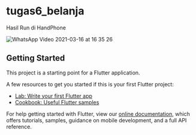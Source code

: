 # tugas6_belanja

Hasil Run di HandPhone

![WhatsApp Video 2021-03-16 at 16 35 26](https://user-images.githubusercontent.com/70736299/111287500-dce19900-8675-11eb-8685-bb34687140d3.gif)

## Getting Started

This project is a starting point for a Flutter application.

A few resources to get you started if this is your first Flutter project:

- [Lab: Write your first Flutter app](https://flutter.dev/docs/get-started/codelab)
- [Cookbook: Useful Flutter samples](https://flutter.dev/docs/cookbook)

For help getting started with Flutter, view our
[online documentation](https://flutter.dev/docs), which offers tutorials,
samples, guidance on mobile development, and a full API reference.
